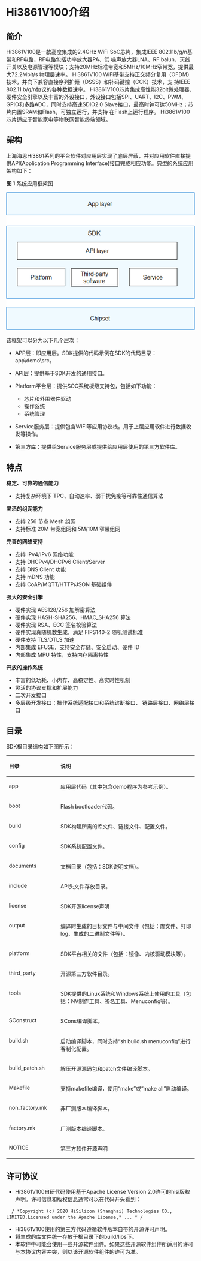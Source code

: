 # Hi3861V100介绍<a name="ZH-CN_TOPIC_0000001054467126"></a>

## 简介<a name="section469617221261"></a>

Hi3861V100是一款高度集成的2.4GHz WiFi SoC芯片，集成IEEE 802.11b/g/n基带和RF电路，RF电路包括功率放大器PA、低 噪声放大器LNA、RF balun、天线开关以及电源管理等模块；支持20MHz标准带宽和5MHz/10MHz窄带宽，提供最大72.2Mbit/s 物理层速率。 Hi3861V100 WiFi基带支持正交频分复用（OFDM）技术，并向下兼容直接序列扩频（DSSS）和补码键控（CCK）技术，支 持IEEE 802.11 b/g/n协议的各种数据速率。 Hi3861V100芯片集成高性能32bit微处理器、硬件安全引擎以及丰富的外设接口，外设接口包括SPI、UART、I2C、PWM、 GPIO和多路ADC，同时支持高速SDIO2.0 Slave接口，最高时钟可达50MHz；芯片内置SRAM和Flash，可独立运行，并支持 在Flash上运行程序。 Hi3861V100芯片适应于智能家电等物联网智能终端领域。

## 架构<a name="section15884114210197"></a>

上海海思Hi3861系列的平台软件对应用层实现了底层屏蔽，并对应用软件直接提供API\(Application Programming Interface\)接口完成相应功能。典型的系统应用架构如下：

**图 1**  系统应用框架图<a name="fig16620102217403"></a>  

![image-20230117105456654](../../../../../doc/pic/zh-cn_image_0000001086800826.png)

该框架可以分为以下几个层次：

-   APP层：即应用层。SDK提供的代码示例在SDK的代码目录：app\\demo\\src。
-   API层：提供基于SDK开发的通用接口。
-   Platform平台层：提供SOC系统板级支持包，包括如下功能：
    -   芯片和外围器件驱动
    -   操作系统
    -   系统管理

-   Service服务层：提供包含WiFi等应用协议栈。用于上层应用软件进行数据收发等操作。
-   第三方库：提供给Service服务层或提供给应用层使用的第三方软件库。

## 特点<a name="section12212842173518"></a>

**稳定、可靠的通信能力**

-   支持复杂环境下 TPC、自动速率、弱干扰免疫等可靠性通信算法

**灵活的组网能力**

-   支持 256 节点 Mesh 组网
-   支持标准 20M 带宽组网和 5M/10M 窄带组网

**完善的网络支持**

-   支持 IPv4/IPv6 网络功能
-   支持 DHCPv4/DHCPv6 Client/Server
-   支持 DNS Client 功能
-   支持 mDNS 功能
-   支持 CoAP/MQTT/HTTP/JSON 基础组件

**强大的安全引擎**

-   硬件实现 AES128/256 加解密算法
-   硬件实现 HASH-SHA256、HMAC\_SHA256 算法
-   硬件实现 RSA、ECC 签名校验算法
-   硬件实现真随机数生成，满足 FIPS140-2 随机测试标准
-   硬件支持 TLS/DTLS 加速
-   内部集成 EFUSE，支持安全存储、安全启动、硬件 ID
-   内部集成 MPU 特性，支持内存隔离特性

**开放的操作系统**

-   丰富的低功耗、小内存、高稳定性、高实时性机制
-   灵活的协议支撑和扩展能力
-   二次开发接口
-   多层级开发接口：操作系统适配接口和系统诊断接口、 链路层接口、网络层接口

## 目录<a name="section1464106163817"></a>

SDK根目录结构如下图所示：

<a name="table13927142512394"></a>
<table><thead align="left"><tr id="row15927132514396"><th class="cellrowborder" valign="top" width="27.38%" id="mcps1.1.3.1.1"><p id="p11927325113916"><a name="p11927325113916"></a><a name="p11927325113916"></a>目录</p>
</th>
<th class="cellrowborder" valign="top" width="72.61999999999999%" id="mcps1.1.3.1.2"><p id="p1292722593913"><a name="p1292722593913"></a><a name="p1292722593913"></a>说明</p>
</th>
</tr>
</thead>
<tbody><tr id="row292882517399"><td class="cellrowborder" valign="top" width="27.38%" headers="mcps1.1.3.1.1 "><p id="p159281025163910"><a name="p159281025163910"></a><a name="p159281025163910"></a>app</p>
</td>
<td class="cellrowborder" valign="top" width="72.61999999999999%" headers="mcps1.1.3.1.2 "><p id="p417918234"><a name="p417918234"></a><a name="p417918234"></a>应用层代码（其中包含demo程序为参考示例）。</p>
</td>
</tr>
<tr id="row13791175961418"><td class="cellrowborder" valign="top" width="27.38%" headers="mcps1.1.3.1.1 "><p id="p1279265920148"><a name="p1279265920148"></a><a name="p1279265920148"></a>boot</p>
</td>
<td class="cellrowborder" valign="top" width="72.61999999999999%" headers="mcps1.1.3.1.2 "><p id="p1579211591149"><a name="p1579211591149"></a><a name="p1579211591149"></a>Flash bootloader代码。</p>
</td>
</tr>
<tr id="row19928225163913"><td class="cellrowborder" valign="top" width="27.38%" headers="mcps1.1.3.1.1 "><p id="p2928122511393"><a name="p2928122511393"></a><a name="p2928122511393"></a>build</p>
</td>
<td class="cellrowborder" valign="top" width="72.61999999999999%" headers="mcps1.1.3.1.2 "><p id="p1192882518398"><a name="p1192882518398"></a><a name="p1192882518398"></a>SDK构建所需的库文件、链接文件、配置文件。</p>
</td>
</tr>
<tr id="row12928225173915"><td class="cellrowborder" valign="top" width="27.38%" headers="mcps1.1.3.1.1 "><p id="p199281425143911"><a name="p199281425143911"></a><a name="p199281425143911"></a>config</p>
</td>
<td class="cellrowborder" valign="top" width="72.61999999999999%" headers="mcps1.1.3.1.2 "><p id="p792802515395"><a name="p792802515395"></a><a name="p792802515395"></a>SDK系统配置文件。</p>
</td>
</tr>
<tr id="row18928182533911"><td class="cellrowborder" valign="top" width="27.38%" headers="mcps1.1.3.1.1 "><p id="p145973615257"><a name="p145973615257"></a><a name="p145973615257"></a>documents</p>
</td>
<td class="cellrowborder" valign="top" width="72.61999999999999%" headers="mcps1.1.3.1.2 "><p id="p41400225239"><a name="p41400225239"></a><a name="p41400225239"></a>文档目录（包括：SDK说明文档）。</p>
</td>
</tr>
<tr id="row15928132512396"><td class="cellrowborder" valign="top" width="27.38%" headers="mcps1.1.3.1.1 "><p id="p3928172518391"><a name="p3928172518391"></a><a name="p3928172518391"></a>include</p>
</td>
<td class="cellrowborder" valign="top" width="72.61999999999999%" headers="mcps1.1.3.1.2 "><p id="p0346235152311"><a name="p0346235152311"></a><a name="p0346235152311"></a>API头文件存放目录。</p>
</td>
</tr>
<tr id="row971803313228"><td class="cellrowborder" valign="top" width="27.38%" headers="mcps1.1.3.1.1 "><p id="p171813332218"><a name="p171813332218"></a><a name="p171813332218"></a>license</p>
</td>
<td class="cellrowborder" valign="top" width="72.61999999999999%" headers="mcps1.1.3.1.2 "><p id="p14718533192216"><a name="p14718533192216"></a><a name="p14718533192216"></a>SDK开源license声明</p>
</td>
</tr>
<tr id="row15928192593911"><td class="cellrowborder" valign="top" width="27.38%" headers="mcps1.1.3.1.1 "><p id="p12928182573915"><a name="p12928182573915"></a><a name="p12928182573915"></a>output</p>
</td>
<td class="cellrowborder" valign="top" width="72.61999999999999%" headers="mcps1.1.3.1.2 "><p id="p05488436238"><a name="p05488436238"></a><a name="p05488436238"></a>编译时生成的目标文件与中间文件（包括：库文件、打印log、生成的二进制文件等）。</p>
</td>
</tr>
<tr id="row2050315115427"><td class="cellrowborder" valign="top" width="27.38%" headers="mcps1.1.3.1.1 "><p id="p9503161154215"><a name="p9503161154215"></a><a name="p9503161154215"></a>platform</p>
</td>
<td class="cellrowborder" valign="top" width="72.61999999999999%" headers="mcps1.1.3.1.2 "><p id="p155032116427"><a name="p155032116427"></a><a name="p155032116427"></a>SDK平台相关的文件（包括：镜像、内核驱动模块等）。</p>
</td>
</tr>
<tr id="row1783061594218"><td class="cellrowborder" valign="top" width="27.38%" headers="mcps1.1.3.1.1 "><p id="p2083021554215"><a name="p2083021554215"></a><a name="p2083021554215"></a>third_party</p>
</td>
<td class="cellrowborder" valign="top" width="72.61999999999999%" headers="mcps1.1.3.1.2 "><p id="p15830715194212"><a name="p15830715194212"></a><a name="p15830715194212"></a>开源第三方软件目录。</p>
</td>
</tr>
<tr id="row69981918194210"><td class="cellrowborder" valign="top" width="27.38%" headers="mcps1.1.3.1.1 "><p id="p159981318154216"><a name="p159981318154216"></a><a name="p159981318154216"></a>tools</p>
</td>
<td class="cellrowborder" valign="top" width="72.61999999999999%" headers="mcps1.1.3.1.2 "><p id="p5998121854210"><a name="p5998121854210"></a><a name="p5998121854210"></a>SDK提供的Linux系统和Windows系统上使用的工具（包括：NV制作工具、签名工具、Menuconfig等）。</p>
</td>
</tr>
<tr id="row415218166102"><td class="cellrowborder" valign="top" width="27.38%" headers="mcps1.1.3.1.1 "><p id="p515281614109"><a name="p515281614109"></a><a name="p515281614109"></a>SConstruct</p>
</td>
<td class="cellrowborder" valign="top" width="72.61999999999999%" headers="mcps1.1.3.1.2 "><p id="p1615231614109"><a name="p1615231614109"></a><a name="p1615231614109"></a>SCons编译脚本。</p>
</td>
</tr>
<tr id="row75842056117"><td class="cellrowborder" valign="top" width="27.38%" headers="mcps1.1.3.1.1 "><p id="p2058415591118"><a name="p2058415591118"></a><a name="p2058415591118"></a>build.sh</p>
</td>
<td class="cellrowborder" valign="top" width="72.61999999999999%" headers="mcps1.1.3.1.2 "><p id="p558420511112"><a name="p558420511112"></a><a name="p558420511112"></a>启动编译脚本，同时支持“sh build.sh menuconfig”进行客制化配置。</p>
</td>
</tr>
<tr id="row152262035269"><td class="cellrowborder" valign="top" width="27.38%" headers="mcps1.1.3.1.1 "><p id="p42263352615"><a name="p42263352615"></a><a name="p42263352615"></a>build_patch.sh</p>
</td>
<td class="cellrowborder" valign="top" width="72.61999999999999%" headers="mcps1.1.3.1.2 "><p id="p1422613353614"><a name="p1422613353614"></a><a name="p1422613353614"></a>解压开源源码包和patch文件编译脚本。</p>
</td>
</tr>
<tr id="row07472124410"><td class="cellrowborder" valign="top" width="27.38%" headers="mcps1.1.3.1.1 "><p id="p1574821211416"><a name="p1574821211416"></a><a name="p1574821211416"></a>Makefile</p>
</td>
<td class="cellrowborder" valign="top" width="72.61999999999999%" headers="mcps1.1.3.1.2 "><p id="p126461354552"><a name="p126461354552"></a><a name="p126461354552"></a>支持makefile编译，使用“make”或“make all”启动编译。</p>
</td>
</tr>
<tr id="row26011201747"><td class="cellrowborder" valign="top" width="27.38%" headers="mcps1.1.3.1.1 "><p id="p1601420844"><a name="p1601420844"></a><a name="p1601420844"></a>non_factory.mk</p>
</td>
<td class="cellrowborder" valign="top" width="72.61999999999999%" headers="mcps1.1.3.1.2 "><p id="p14611201340"><a name="p14611201340"></a><a name="p14611201340"></a>非厂测版本编译脚本。</p>
</td>
</tr>
<tr id="row17747172410413"><td class="cellrowborder" valign="top" width="27.38%" headers="mcps1.1.3.1.1 "><p id="p974719241849"><a name="p974719241849"></a><a name="p974719241849"></a>factory.mk</p>
</td>
<td class="cellrowborder" valign="top" width="72.61999999999999%" headers="mcps1.1.3.1.2 "><p id="p87471724848"><a name="p87471724848"></a><a name="p87471724848"></a>厂测版本编译脚本。</p>
</td>
</tr>
<tr id="row28411416998"><td class="cellrowborder" valign="top" width="27.38%" headers="mcps1.1.3.1.1 "><p id="p1842161613918"><a name="p1842161613918"></a><a name="p1842161613918"></a>NOTICE</p>
</td>
<td class="cellrowborder" valign="top" width="72.61999999999999%" headers="mcps1.1.3.1.2 "><p id="p58427168912"><a name="p58427168912"></a><a name="p58427168912"></a>第三方软件开源声明</p>
</td>
</tr>
</tbody>
</table>

## 许可协议<a name="section1478215290"></a>

-   Hi3861V100自研代码使用基于Apache License Version 2.0许可的hisi版权声明。许可信息和版权信息通常可以在代码开头看到：

```
  / *Copyright (c) 2020 HiSilicon (Shanghai) Technologies CO., LIMITED.Licensed under the Apache License,* ... * / 
```

-   Hi3861V100使用的第三方代码遵循软件版本自带的开源许可声明。
-   将生成的库文件统一存放于根目录下的build/libs下。
-   本软件中可能会使用一些开源软件组件。如果这些开源软件组件所适用的许可与本协议内容冲突，则以该开源软件组件的许可为准。

